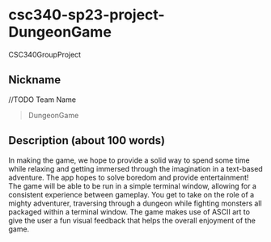 # csc340-sp23-project-DungeonGame
CSC340GroupProject
## Nickname
//TODO Team Name

> DungeonGame


## Description (about 100 words)

In making the game, we hope to provide a solid way to spend some time while relaxing and getting immersed through the imagination in a text-based adventure. The app hopes to solve boredom and provide entertainment! The game will be able to be run in a simple terminal window, allowing for a consistent experience between gameplay. You get to take on the role of a mighty adventurer, traversing through a dungeon while fighting monsters all packaged within a terminal window. The game makes use of ASCII art to give the user a fun visual feedback that helps the overall enjoyment of the game.